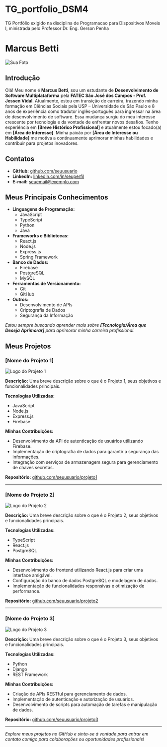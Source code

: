 # TG_portfolio_DSM4
TG Portfólio exigido na disciplina de Programacao para Dispositivos Moveis I, ministrada pelo Professor Dr. Eng. Gerson Penha

# Marcus Betti

![Sua Foto](caminho/para/sua-foto.jpg)

## Introdução

Olá! Meu nome é **Marcus Betti**, sou um estudante de **Desenvolvimento de Software Multiplataforma** pela **FATEC São José dos Campos - Prof. Jessen Vidal**. Atualmente, estou em transição de carreira, trazendo minha formação em Ciências Sociais pela USP – Universidade de São Paulo e 8 anos de experiência como tradutor inglês-português para ingressar na área de desenvolvimento de software. Essa mudança surgiu do meu interesse crescente por tecnologia e da vontade de enfrentar novos desafios. Tenho experiência em **[Breve Histórico Profissional]** e atualmente estou focado(a) em **[Área de Interesse]**. Minha paixão por **[Área de Interesse ou Habilidade]** me motiva a continuamente aprimorar minhas habilidades e contribuir para projetos inovadores.

## Contatos

- **GitHub:** [github.com/seuusuario]([https://github.com/marcusvbe)  
- **LinkedIn:** [linkedin.com/in/seuperfil](https://www.linkedin.com/in/marcus-betti-715b6614a/)
- **E-mail:** [seuemail@exemplo.com](mailto:marcusbetti@gmail.com)

## Meus Principais Conhecimentos

- **Linguagens de Programação:**
  - JavaScript
  - TypeScript
  - Python
  - Java
- **Frameworks e Bibliotecas:**
  - React.js
  - Node.js
  - Express.js
  - Spring Framework
- **Banco de Dados:**
  - Firebase
  - PostgreSQL
  - MySQL
- **Ferramentas de Versionamento:**
  - Git
  - GitHub
- **Outros:**
  - Desenvolvimento de APIs
  - Criptografia de Dados
  - Segurança da Informação

*Estou sempre buscando aprender mais sobre **[Tecnologia/Área que Deseja Aprimorar]** para aprimorar minha carreira profissional.*

## Meus Projetos

### [Nome do Projeto 1]

![Logo do Projeto 1](caminho/para/logo-projeto1.png)

**Descrição:**
Uma breve descrição sobre o que é o Projeto 1, seus objetivos e funcionalidades principais.

**Tecnologias Utilizadas:**
- JavaScript
- Node.js
- Express.js
- Firebase

**Minhas Contribuições:**
- Desenvolvimento da API de autenticação de usuários utilizando Firebase.
- Implementação de criptografia de dados para garantir a segurança das informações.
- Integração com serviços de armazenagem segura para gerenciamento de chaves secretas.

**Repositório:** [github.com/seuusuario/projeto1](https://github.com/seuusuario/projeto1)

---

### [Nome do Projeto 2]

![Logo do Projeto 2](caminho/para/logo-projeto2.png)

**Descrição:**
Uma breve descrição sobre o que é o Projeto 2, seus objetivos e funcionalidades principais.

**Tecnologias Utilizadas:**
- TypeScript
- React.js
- PostgreSQL

**Minhas Contribuições:**
- Desenvolvimento do frontend utilizando React.js para criar uma interface amigável.
- Configuração do banco de dados PostgreSQL e modelagem de dados.
- Implementação de funcionalidades responsivas e otimização de performance.

**Repositório:** [github.com/seuusuario/projeto2](https://github.com/seuusuario/projeto2)

---

### [Nome do Projeto 3]

![Logo do Projeto 3](caminho/para/logo-projeto3.png)

**Descrição:**
Uma breve descrição sobre o que é o Projeto 3, seus objetivos e funcionalidades principais.

**Tecnologias Utilizadas:**
- Python
- Django
- REST Framework

**Minhas Contribuições:**
- Criação de APIs RESTful para gerenciamento de dados.
- Implementação de autenticação e autorização de usuários.
- Desenvolvimento de scripts para automação de tarefas e manipulação de dados.

**Repositório:** [github.com/seuusuario/projeto3](https://github.com/seuusuario/projeto3)

---

*Explore meus projetos no GitHub e sinta-se à vontade para entrar em contato comigo para colaborações ou oportunidades profissionais!*
